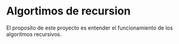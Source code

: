 # Algortimos de recursion
El proposito de este proyecto es entender el funcionamiento de los algoritmos recursivos.

